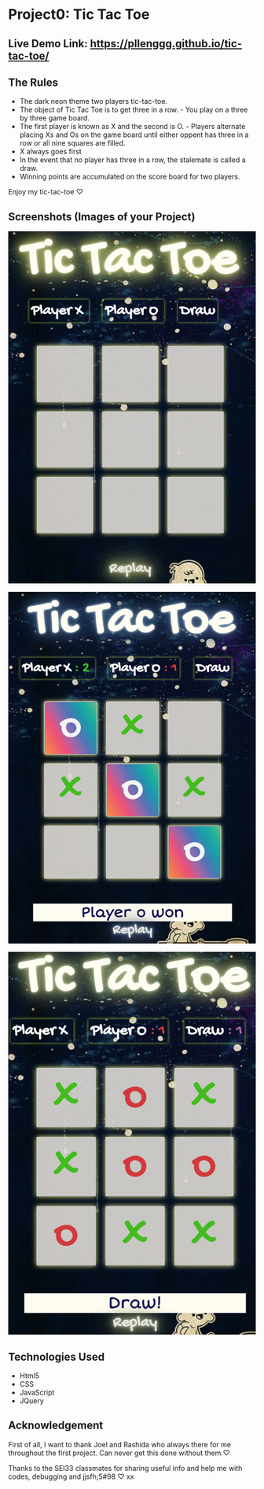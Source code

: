 Project0: Tic Tac Toe
===============
Live Demo Link: https://pllenggg.github.io/tic-tac-toe/
-----------
The Rules
------------
- The dark neon theme two players tic-tac-toe.
- The object of Tic Tac Toe is to get three in a row. - You play on a three by three game board. 
- The first player is known as X and the second is O. - Players alternate placing Xs and Os on the game board until either oppent has three in a row or all nine squares are filled. 
- X always goes first
- In the event that no player has three in a row, the stalemate is called a draw.
- Winning points are accumulated on the score board for two players.

Enjoy my tic-tac-toe ♡


Screenshots (Images of your Project)
--------

![](https://github.com/pllenggg/tic-tac-toe/blob/master/image/first.png)

![](https://github.com/pllenggg/tic-tac-toe/blob/master/image/second.png)

![](https://github.com/pllenggg/tic-tac-toe/blob/master/image/third.png)


Technologies Used
------

- Html5
- CSS
- JavaScript
- JQuery

Acknowledgement
------

First of all, I want to thank Joel and Rashida who always there for me throughout the first project. Can never get this done without them.♡

Thanks to the SEI33 classmates for sharing useful info and help me with codes, debugging and jjsfh;5#98 ♡ xx




